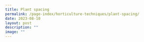 ```yaml
---
title: Plant spacing
permalink: /page-index/horticulture-techniques/plant-spacing/
date: 2023-08-10
layout: post
description: ""
image: ""
---
```

